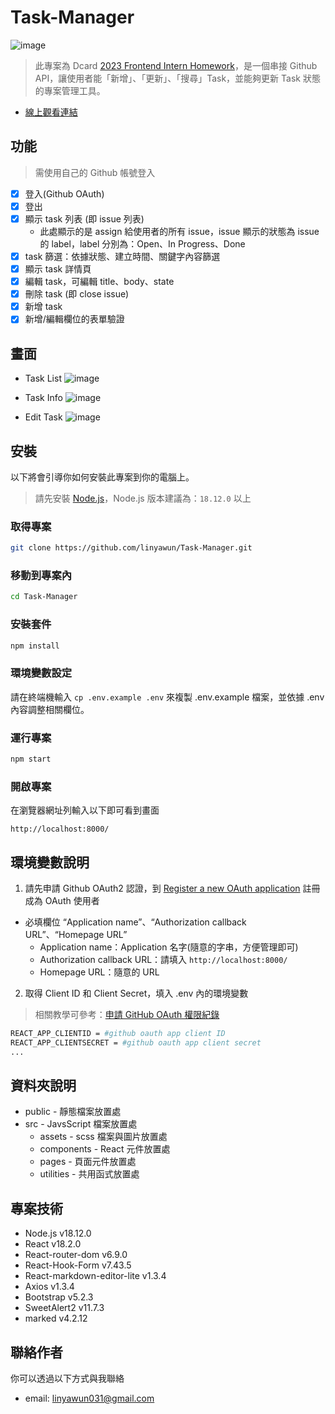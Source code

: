 # Task-Manager
![image](https://i.imgur.com/AYHFWJM.jpg)
> 此專案為 Dcard [2023 Frontend Intern Homework](https://drive.google.com/file/d/1ZlwuUafAQUKBEA_ZK6ShM5F4xLTkV_4X/view)，是一個串接 Github API，讓使用者能「新增」、「更新」、「搜尋」Task，並能夠更新 Task 狀態的專案管理工具。

- [線上觀看連結](https://linyawun.github.io/Task-Manager/)

## 功能 
> 需使用自己的 Github 帳號登入

- [x] 登入(Github OAuth)
- [x] 登出
- [x] 顯示 task 列表 (即 issue 列表)
  - 此處顯示的是 assign 給使用者的所有 issue，issue 顯示的狀態為 issue 的 label，label 分別為：Open、In Progress、Done
- [x] task 篩選：依據狀態、建立時間、關鍵字內容篩選 
- [x] 顯示 task 詳情頁
- [x] 編輯 task，可編輯 title、body、state
- [x] 刪除 task (即 close issue)
- [x] 新增 task
- [x] 新增/編輯欄位的表單驗證

## 畫面
- Task List
![image](https://i.imgur.com/6Nkw8A2.jpg)

- Task Info
![image](https://i.imgur.com/4JsGPbI.jpg)

- Edit Task
![image](https://i.imgur.com/bkE6Iny.jpg)

## 安裝
以下將會引導你如何安裝此專案到你的電腦上。
> 請先安裝 [Node.js](https://nodejs.org/zh-tw/download)，Node.js 版本建議為：`18.12.0` 以上
### 取得專案
```bash
git clone https://github.com/linyawun/Task-Manager.git
```
### 移動到專案內
```bash
cd Task-Manager
```
### 安裝套件
```bash
npm install
```
### 環境變數設定
請在終端機輸入 `cp .env.example .env` 來複製 .env.example 檔案，並依據 .env 內容調整相關欄位。
### 運行專案
```bash
npm start
```
### 開啟專案
在瀏覽器網址列輸入以下即可看到畫面
```
http://localhost:8000/
```

## 環境變數說明
1. 請先申請 Github OAuth2 認證，到 [Register a new OAuth application](https://github.com/settings/applications/new) 註冊成為 OAuth 使用者
  - 必填欄位 “Application name”、“Authorization callback URL”、“Homepage URL”
    - Application name：Application 名字(隨意的字串，方便管理即可)
    - Authorization callback URL：請填入 `http://localhost:8000/`
    - Homepage URL：隨意的 URL
2. 取得 Client ID 和 Client Secret，填入 .env 內的環境變數
> 相關教學可參考：[申請 GitHub OAuth 權限紀錄](https://bestsamina.github.io/posts/2018-10-11-github-oauth/)
```bash
REACT_APP_CLIENTID = #github oauth app client ID
REACT_APP_CLIENTSECRET = #github oauth app client secret
...
```

## 資料夾說明
- public - 靜態檔案放置處
- src - JavsScript 檔案放置處
  - assets - scss 檔案與圖片放置處
  - components - React 元件放置處
  - pages - 頁面元件放置處
  - utilities - 共用函式放置處
  
## 專案技術
- Node.js v18.12.0
- React v18.2.0
- React-router-dom v6.9.0
- React-Hook-Form v7.43.5
- React-markdown-editor-lite v1.3.4
- Axios v1.3.4
- Bootstrap v5.2.3
- SweetAlert2 v11.7.3
- marked v4.2.12

## 聯絡作者
你可以透過以下方式與我聯絡
- email: linyawun031@gmail.com
